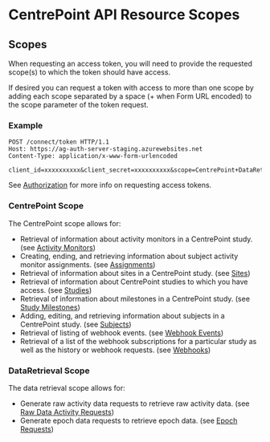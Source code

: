 # CentrePoint API Resource Scopes

## Scopes

When requesting an access token, you will need to provide the requested scope(s) to which the token should have access.

If desired you can request a token with access to more than one scope by adding each scope separated by a space (+ when Form URL encoded) to the scope parameter of the token request.

### Example

```http
POST /connect/token HTTP/1.1
Host: https://ag-auth-server-staging.azurewebsites.net
Content-Type: application/x-www-form-urlencoded

client_id=xxxxxxxxxx&client_secret=xxxxxxxxxx&scope=CentrePoint+DataRetrieval&grant_type=client_credentials
```

See [Authorization](authorization.md) for more info on requesting access tokens.

### CentrePoint Scope

The CentrePoint scope allows for:

* Retrieval of information about activity monitors in a CentrePoint study. (see [Activity Monitors](activity_monitors.md))
* Creating, ending, and retrieving information about subject activity monitor assignments. (see [Assignments](assignments.md))
* Retrieval of information about sites in a CentrePoint study. (see [Sites](sites.md))
* Retrieval of information about CentrePoint studies to which you have access. (see [Studies](studies.md))
* Retrieval of information about milestones in a CentrePoint study. (see [Study Milestones](study_milestones.md))
* Adding, editing, and retrieving information about subjects in a CentrePoint study. (see [Subjects](subjects.md))
* Retrieval of listing of webhook events. (see [Webhook Events](webhook_events.md))
* Retrieval of a list of the webhook subscriptions for a particular study as well as the history or webhook requests. (see [Webhooks](webhooks.md))

### DataRetrieval Scope

The data retrieval scope allows for:

* Generate raw activity data requests to retrieve raw activity data. (see [Raw Data Activity Requests](raw_data_request.md))
* Generate epoch data requests to retrieve epoch data. (see [Epoch Requests](epoch_data_requests.md))
